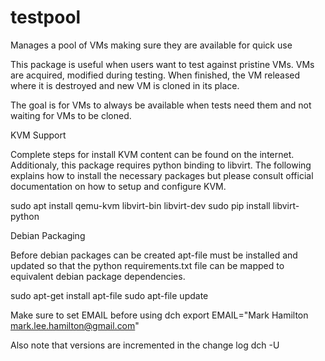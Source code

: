 # testpool
Manages a pool of VMs making sure they are available for quick use

This package is useful when users want to test against pristine VMs. VMs
are acquired, modified during testing. When finished, the VM released
where it is destroyed and new VM is cloned in its place.

The goal is for VMs to always be available when tests need them and not 
waiting for VMs to be cloned.

KVM Support

Complete steps for install KVM content can be found on the internet. 
Additionaly, this package requires python binding to libvirt. The following
explains how to install the necessary packages but please consult official
documentation on how to setup and configure KVM.

   sudo apt install qemu-kvm libvirt-bin libvirt-dev
   sudo pip install libvirt-python


Debian Packaging

Before debian packages can be created apt-file must be installed and updated
so that the python requirements.txt file can be mapped to equivalent 
debian package dependencies.

  sudo apt-get install apt-file
  sudo apt-file update

Make sure to set EMAIL before using dch
export EMAIL="Mark Hamilton <mark.lee.hamilton@gmail.com>"

Also note that versions are incremented in the change log
  dch -U
